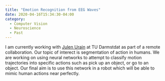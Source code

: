 ```yaml
---
title: "Emotion Recognition from EEG Waves"
date: 2020-04-16T15:34:30-04:00
category:
  - Computer Vision
  - Neuroscience
  - Past
---
```


I am currently working with [Julen Urain](https://www.ias.informatik.tu-darmstadt.de/Team/JulenUrainDeJesus) at TU Darmstdat as part of a remote collaboration. Our topic of interect is segmentation of action in humans. We are working on using neural networks to attempt to classify motion trajectories into specific actions such as pick up an object, or go to an object. Our final aim is to use this network in a robot which will be able to mimic human actions near perfectly.
